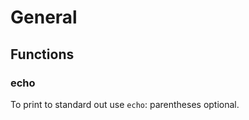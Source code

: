 # General

## Functions

### echo

To print to standard out use `echo`: parentheses optional. </br>

